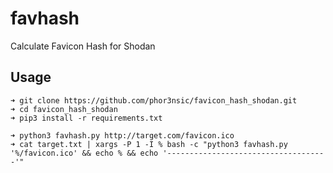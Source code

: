 # favhash
 Calculate Favicon Hash for Shodan

## Usage

```
➜ git clone https://github.com/phor3nsic/favicon_hash_shodan.git
➜ cd favicon_hash_shodan
➜ pip3 install -r requirements.txt

➜ python3 favhash.py http://target.com/favicon.ico
➜ cat target.txt | xargs -P 1 -I % bash -c "python3 favhash.py '%/favicon.ico' && echo % && echo '------------------------------------'"
